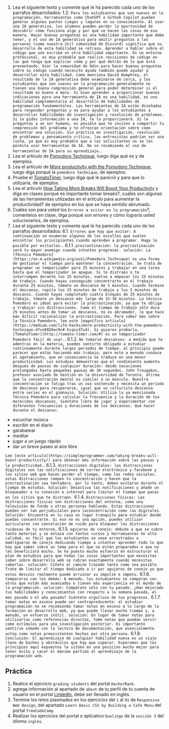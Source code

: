 1. Lea el siguiente texto y comente qué le ha parecido cada uno de los parrafos desarrollados:
  1.2. `Para los estudiantes que son nuevos en la programación, herramientas como ChatGPT o Github Copilot pueden generar algunos puntos ciegos y lagunas en su conocimiento. Al usar una IA generativa, los alumnos pueden perder la oportunidad de descubrir cómo funciona algo y por qué se hacen las cosas de esa manera. Hacer buenas preguntas es una habilidad importante que debe tener, y el uso de IA generativa para omitir preguntas a las personas (como nuestra útil comunidad de Discord) significa que su desarrollo de esta habilidad se retrasa. Aprender a hablar sobre el código que uno escribe es otra habilidad importante. En un entorno profesional, es muy probable que realice revisiones de código en las que tenga que explicar cómo y por qué detrás de lo que está presentando. Usar la comunidad de Odin para hacer buenas preguntas sobre su código cuando necesite ayuda también puede ayudar a desarrollar esta habilidad. Como menciona David Humphrey, el resultado de la IA generativa debe examinarse de cerca, y los estudiantes que son nuevos en la programación generalmente no tienen una buena comprensión general para poder determinar si el resultado es bueno o malo. Si bien aprender a proporcionar buenas indicaciones para una herramienta de IA es una habilidad, es una habilidad complementaria al desarrollo de habilidades de programación fundamentales. Las herramientas de IA están diseñadas para responder preguntas y no para ayudar a los estudiantes a desarrollar habilidades de investigación y resolución de problemas. Si le pides información a una IA, te la proporcionará. Si le preguntas a un ser humano, es posible que te inviten a compartir tu comprensión del problema y te ofrezcan orientación sobre cómo encontrar una solución. Sin práctica en investigación, resolución de problemas y pensamiento crítico, las entrevistas podrían ser una lucha, ya que es muy probable que a los solicitantes no se les permita usar herramientas de IA. No se recomienda el uso de herramientas de IA para su aprendizaje.`.
2. Lea el artículo de [Pomodoro Technique](https://en.m.wikipedia.org/wiki/Pomodoro_Technique), luego diga qué es y de ejemplos.
3. Lea el artículo de [More productivity with the Pomodoro Technique](https://medium.com/life-hacks/more-productivity-with-the-pomodoro-technique-d7ce8926ec0c#.hcqsv37u4), luego diga porqué la `pomodoro technique`, de ejemplos.
4. Pruebe el [TomatoTimer](http://tomato-timer.com/#), luego diga qué le pareció y para que lo utilizaría, de ejemplos.
5. Lea el artículo [How Taking More Breaks Will Boost Your Productivity](https://simpleprogrammer.com/taking-breaks-will-boost-productivity/) y diga en clases porqué es importante tomar breaks?, cuáles son algunas de las herramientas utilizadas en el artículo para aumentar la productividad? de ejemplos en los que se haya sentido abrumado.
5. Cuáles son para usted los `Errores a evitar en la programación`?, comentelos en clase, diga porqué son errores y cómo lograría usted solucionarlos, de ejemplos.
6. Lea el siguiente texto y comente qué le ha parecido cada uno de los parrafos desarrollados:
  6.1. `Errores que hay que evitar: A continuación se enumeran algunos de los escollos que suelen encontrar los principiantes cuando aprenden a programar. Haga lo posible por evitarlos.`.
    6.1.1. `procrastinación: la procrastinación será tu mayor enemigo cuando intentes progresar. solución: La [Técnica Pomodoro](https://en.m.wikipedia.org/wiki/Pomodoro_Technique) es una forma de gestionar el tiempo para mantener la concentración. Se trata de programar un temporizador para 25 minutos y trabajar en una tarea hasta que el temporizador se apague. Si te distraes o te interrumpen durante los 25 minutos, vuelve a empezar los 25 minutos de trabajo. Cuando hayas conseguido concentrarte en el trabajo durante 25 minutos, tómate un descanso de 5 minutos. Cuando termine el descanso, repita los 25 minutos de trabajo y los 5 minutos de descanso. Cuando hayas completado cuatro bloques de 25 minutos de trabajo, tómate un descanso más largo de 15-30 minutos. La técnica Pomodoro es ideal para evitar la procrastinación, ya que te obliga a trabajar sin distracciones. Como el tiempo de trabajo sólo dura 25 minutos antes de tomar un descanso, no es abrumador, lo que hace más difícil racionalizar la procrastinación. Para saber más sobre la Técnica Pomodoro, lee este [magnífico artículo](https://medium.com/life-hacks/more-productivity-with-the-pomodoro-technique-d7ce8926ec0c#.hcqsv37u4). Si quieres probarla, [TomatoTimer](http://tomato-timer.com/#) es un temporizador Pomodoro fácil de usar.`.
    6.1.2. `No tomarse descansos: a medida que te adentras en la materia, puedes sentirte obligado a estudiar continuamente durante largos periodos de tiempo. al principio puede parecer que estás haciendo más trabajo, pero esto a menudo conduce al agotamiento, que en consecuencia se traduce en una menor productividad. Los estudios demuestran que el rendimiento aumenta después de pausas de cualquier duración: desde vacaciones prolongadas hasta pequeñas pausas de 30 segundos. John Trougakos, profesor asociado de Gestión en la Universidad de Toronto, afirma que la concentración mental es similar a un músculo. Nuestra concentración se fatiga tras un uso sostenido y necesita un periodo de descanso para recuperarse, igual que un culturista descansa entre series en el gimnasio. Solución: Utiliza la ya mencionada Técnica Pomodoro para calcular la frecuencia y la duración de tus merecidos descansos. Siéntete libre de jugar y experimentar con diferentes frecuencias y duraciones de los descansos. Qué hacer durante el descanso:`

- escuchar música
- escribir en el diario
- garabatear
- meditar
- jugar a un juego rápido
- dar un breve paseo al aire libre

`Lee [este artículo](https://simpleprogrammer.com/taking-breaks-will-boost-productivity/) para obtener más información sobre las pausas y la productividad.`.
    6.1.3. `distracciones digitales: las distracciones digitales son las notificaciones de correo electrónico y facebook y los sitios web que hacen perder el tiempo, como las redes sociales. estas distracciones rompen tu concentración y hacen que la procrastinación sea tentadora. por lo tanto, deben evitarse durante el tiempo de estudio. Solución: Desactiva las notificaciones y añade un bloqueador a tu conexión a internet para limitar el tiempo que pasas en los sitios que te distraen.`
    6.1.4. `Distracciones físicas: Las distracciones físicas son distracciones del entorno, como una televisión de fondo u otras personas hablando. Estas distracciones pueden ser tan perjudiciales para laconcentración como las digitales. Solución: Encuentra en tu casa un lugar tranquilo para estudiar donde puedas concentrarte. Si eso no es una opción, puedes utilizar auriculares con cancelación de ruido para bloquear las distracciones ruidosas de tu entorno.`
    6.1.5. `agujeros de conejo: debido a que se cubre tanto material y se enlaza con tantos cursos y herramientas de alta calidad, es fácil que los estudiantes se vean arrastrados a madrigueras de conejo dedicando tiempo a intentar aprender todo lo que hay que saber sobre un tema para el que no están preparados o que no les beneficiará mucho. Se ha puesto mucho esfuerzo en estructurar el plan de estudios para que todas las cosas importantes que necesitas saber sobre desarrollo web se cubran exactamente cuando necesitas saberlas. solución: Cíñete al camino trazado tanto como sea posible. Trate de limitar el tiempo dedicado a ir por agujeros de conejo ya que estos desvíos realmente puede arruinar su impulso e ímpetu.`
    6.1.6. `Compararse con los demás: A menudo, los estudiantes se comparan con otros que están más avanzados o tienen más experiencia en el mundo de la programación. solución: Compárate sólo con tu pasado. ¿Han mejorado tus habilidades y conocimientos con respecto a la semana pasada, el mes pasado o el año pasado? Siéntete orgulloso de tus progresos.`
    6.1.7. `tomar notas en exceso puede ser contraproducente: al estudiar programación no se recomienda tomar notas en exceso a lo largo de la formación en desarrollo web, ya que puede llevar mucho tiempo y, a menudo, un esfuerzo inútil. solución: En lugar de tomar notas para utilizarlas como referencias directas, tome notas que puedan servir como estímulos para una investigación posterior. Es importante sentirse cómodo con la lectura de documentación, que esencialmente actúa como notas preexistentes hechas por otra persona.`
    6.1.8. `Conclusión: El aprendizaje de cualquier habilidad nueva es un viaje lleno de baches y obstáculos que hay que superar. Esperamos que los principios aquí expuestos le sitúen en una posición mucho mejor para tener éxito y sacar el máximo partido al aprendizaje de la programación web.`

## Práctica

1. Realice el ejercicio `grading students` del portal `HackerRank`.
2. agrega información al apartado de `about` de tu perfil de tu cuenta de usuario en el portal [LinkedIn](https://www.linkedin.com/), debe ser llenado en inglés.
3. Termine los retos plasmados en los ejercicios del `1` al `91` de `Responsive Web Design`, del apartado `Learn Basic CSS by Building a Cafe Menu` del portal `freeCodeCamp`.
4. Realizar los ejercicios del portal o aplicativo `Duolingo` de la `sección 3` del idioma `inglés`.